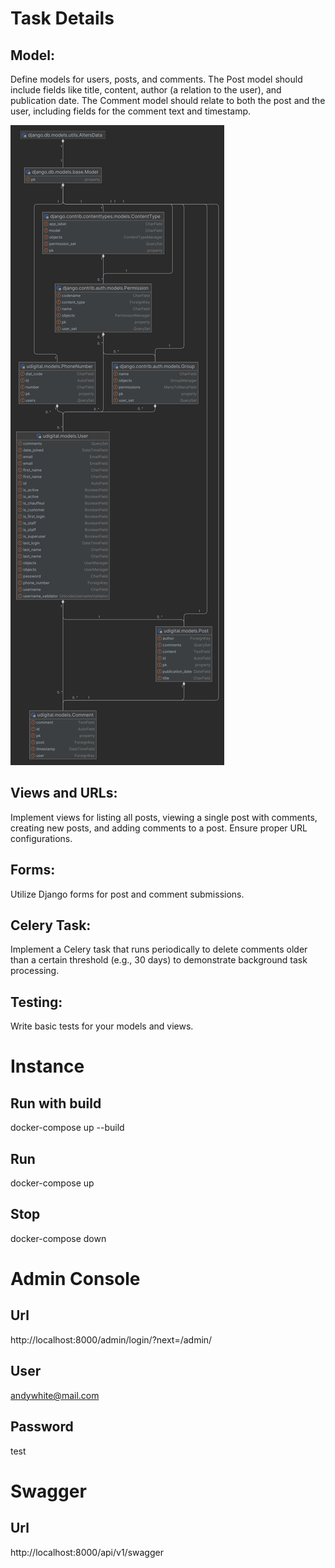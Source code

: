 # Task Details

## Model:
Define models for users, posts, and comments. The Post model should include fields like title, content, author (a relation to the user), and publication date. 
The Comment model should relate to both the post and the user, including fields for the comment text and timestamp. 

![UML](udigital.png)

## Views and URLs:
Implement views for listing all posts, viewing a single post with comments, creating new posts, and adding comments to a post. Ensure proper URL configurations. 

## Forms:
Utilize Django forms for post and comment submissions. 

## Celery Task: 
Implement a Celery task that runs periodically to delete comments older than a certain threshold (e.g., 30 days) to demonstrate background task processing. 

## Testing: 
Write basic tests for your models and views.

# Instance

## Run with build
docker-compose up --build

## Run
docker-compose up

## Stop
docker-compose down

# Admin Console

## Url
http://localhost:8000/admin/login/?next=/admin/

## User
andywhite@mail.com

## Password
test

# Swagger

## Url
http://localhost:8000/api/v1/swagger